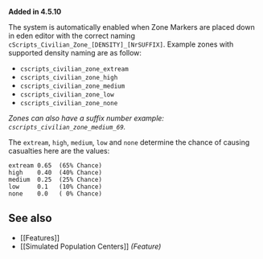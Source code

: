 **Added in 4.5.10**

The system is automatically enabled when Zone Markers are placed down in eden editor with the correct naming `cScripts_Civilian_Zone_[DENSITY]_[NrSUFFIX]`.
Example zones with supported density naming are as follow:

* `cscripts_civilian_zone_extream`
* `cscripts_civilian_zone_high`
* `cscripts_civilian_zone_medium`
* `cscripts_civilian_zone_low`
* `cscripts_civilian_zone_none`

_Zones can also have a suffix number example: `cscripts_civilian_zone_medium_69`._

The `extream`, `high`, `medium`, `low` and `none` determine the chance of causing casualties here are the values:
```
extream 0.65  (65% Chance)
high    0.40  (40% Chance)
medium  0.25  (25% Chance)
low     0.1   (10% Chance)
none    0.0   ( 0% Chance)
```

## See also
* [[Features]]
* [[Simulated Population Centers]] _(Feature)_